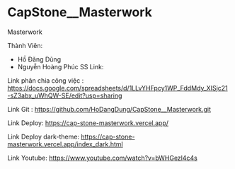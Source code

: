 # CapStone\_\_Masterwork

Masterwork

Thành Viên:

- Hồ Đăng Dũng
- Nguyễn Hoàng Phúc
  SS
  Link:

Link phân chia công việc : https://docs.google.com/spreadsheets/d/1LLvYHFpcy1WP_FddMdy_XISjc21-sZ3abx_uWhQW-SE/edit?usp=sharing

Link Git : https://github.com/HoDangDung/CapStone__Masterwork.git

Link Deploy: https://cap-stone-masterwork.vercel.app/

Link Deploy dark-theme: https://cap-stone-masterwork.vercel.app/index_dark.html

Link Youtube: https://www.youtube.com/watch?v=bWHGezl4c4s
